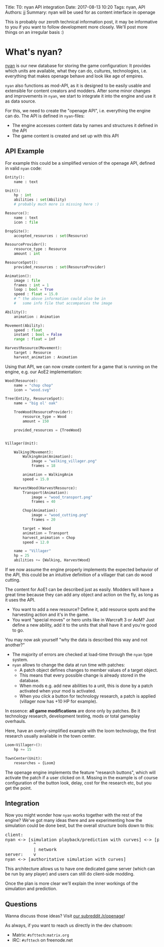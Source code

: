 Title: T0: nyan API integration
Date: 2017-08-13 10:20
Tags: nyan, API
Authors: jj
Summary: nyan will be used for as content interface in openage


This is probably our zeroth technical information post,
it may be informative to you if you want to follow development more closely.
We'll post more things on an irregular basis :)


# What's nyan?

[nyan](https://github.com/SFTtech/nyan) is our new database for storing the game configuration:
It provides which units are available, what they can do, cultures, technologies,
i.e. everything that makes openage behave and look like age of empires.

`nyan` also functions as mod-API, as it is designed to be easily usable and extensible
for content creators and modders.
After some minor changes and improvements in `nyan`,
we start to integrate it into the engine and use it as data source.

For this, we need to create the "openage API", i.e. everything the engine can do.
The API is defined in `nyan`-files:

* The engine accesses content data by names and structures it defined in the API
* The game content is created and set up with this API

## API Example

For example this could be a simplified version of the openage API,
defined in valid `nyan` code:


``` python
Entity():
    name : text

Unit():
    hp : int
    abilities : set(Ability)
    # probably much more is missing here :)

Resource():
    name : text
    icon : file

DropSite():
    accepted_resources : set(Resource)

ResourceProvider():
    resource_type : Resource
    amount : int

ResourceSpot():
    provided_resources : set(ResourceProvider)

Animation():
    image : file
    frames : int = 1
    loop : bool = True
    speed : float = 15.0
    # ^ the above information could also be in
    #   some info file that accompanies the image

Ability():
    animation : Animation

Movement(Ability):
    speed : float
    instant : bool = False
    range : float = inf

HarvestResource(Movement):
    target : Resource
    harvest_animation : Animation
```


Using that API, we can now create content for a game that is running on the engine, e.g. our AoE2 implementation:

``` python
Wood(Resource):
    name = "chop chop"
    icon = "wood.svg"

Tree(Entity, ResourceSpot):
    name = "big ol' oak"

    TreeWood(ResourceProvider):
        resource_type = Wood
        amount = 150

    provided_resources = {TreeWood}


Villager(Unit):

    Walking(Movement):
        WalkingAnim(Animation):
            image = "walking_villager.png"
            frames = 18

        animation = WalkingAnim
        speed = 15.0

    HarvestWood(HarvestResource):
        Transport(Animation):
            image = "wood_transport.png"
            frames = 40

        Chop(Animation):
            image = "wood_cutting.png"
            frames = 20

        target = Wood
        animation = Transport
        harvest_animation = Chop
        speed = 12.0

    name = "Villager"
    hp = 25
    abilities += {Walking, HarvestWood}
```

If we now assume the engine properly implements the expected behavior of the API,
this could be an intuitive definition of a villager that can do wood cutting.

The content for AoE1 can be described just as easily.
Modders will have a great time because they can add any object and action on the fly, as long as it uses the API.

* You want to add a new resource? Define it, add resource spots and the harvesting action and it's in the game.
* You want "special moves" or hero units like in Warcraft 3 or AoM? Just define a new ability, add it to the units that shall have it and you're good to go.

You may now ask yourself "why the data is described this way and not another?"

* The majority of errors are checked at load-time through the `nyan` type system.
* `nyan` allows to change the data at run time with patches:
    * A patch object defines changes to member values of a target object.
    * This means that every possible change is already stored in the database.
    * When mods e.g. add new abilities to a unit, this is done by a patch activated when your mod is activated.
    * When you click a button for technology research, a patch is applied (villager now has +10 HP for example).

In essence: **all game modifications** are done only by patches.
Be it technology research, development testing, mods or total gameplay overhauls.


Here, have an overly-simplified example with the loom technology,
the first research usually available in the town center.

``` python
Loom<Villager>():
    hp += 15

TownCenter(Unit):
    researches = {Loom}
```

The openage engine implements the feature "research buttons", which will activate the patch if a user clicked on it.
Missing in the example is of course configuration of the button look, delay, cost for the research etc, but you get the point.


## Integration

Now you might wonder how `nyan` works together with the rest of the engine?
We've got many ideas there and are experimenting how the simulation could be done best,
but the overall structure boils down to this:

<pre>
client:
nyan <-> [simulation playback/prediction with curves] <-> [presenter: gui, renderer, audio]
           ^
           | network
server:    v
nyan <-> [authoritative simulation with curves]
</pre>

This architecture allows us to have one dedicated game server (which can be run by any player)
and users can still do client-side modding.

Once the plan is more clear we'll explain the inner workings of the simulation and prediction.


## Questions

Wanna discuss those ideas? Visit [our subreddit /r/openage](https://reddit.com/r/openage)!

As always, if you want to reach us directly in the dev chatroom:

* Matrix: `#sfttech:matrix.org`
* IRC: `#sfttech` on freenode.net
